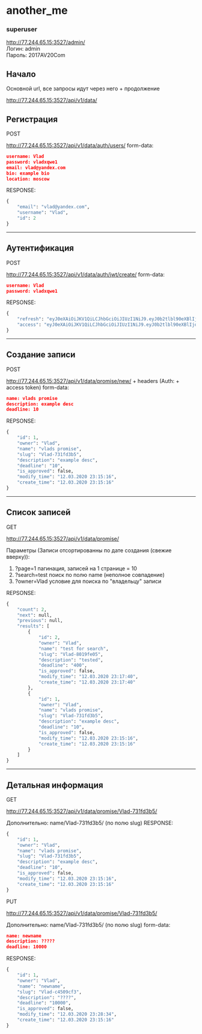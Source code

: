 # another_me

### superuser
http://77.244.65.15:3527/admin/  
Логин: admin  
Пароль: 2017AV20Com  

## Начало
Основной url, все запросы идут через него + продолжение
  
http://77.244.65.15:3527/api/v1/data/


## Регистрация
POST
  
http://77.244.65.15:3527/api/v1/data/auth/users/
form-data:
```json
username: Vlad
password: vladxqwe1
email: vlad@yandex.com
bio: example bio
location: moscow
```

RESPONSE:
```python
{
    "email": "vlad@yandex.com",
    "username": "Vlad",
    "id": 2
}
```
***

## Аутентификация
POST
  
http://77.244.65.15:3527/api/v1/data/auth/jwt/create/
form-data:
```json
username: Vlad
password: vladxqwe1
```
REPSONSE:
```python
{
    "refresh": "eyJ0eXAiOiJKV1QiLCJhbGciOiJIUzI1NiJ9.eyJ0b2tlbl90eXBlIjoicmVmcmVzaCIsImV4cCI6MTU4NDEzMDMxMiwianRpIjoiOTkzODhiOWFiMmEyNGZmZDljNGMwY2FiYWUyZTk1OWYiLCJ1c2VyX2lkIjoyfQ.f4q6YNGPhfu6DZoFX_2hy7FuSSNh9R3qyBtxNMRKadY",
    "access": "eyJ0eXAiOiJKV1QiLCJhbGciOiJIUzI1NiJ9.eyJ0b2tlbl90eXBlIjoiYWNjZXNzIiwiZXhwIjoxNTg0MDQ3MjEyLCJqdGkiOiI3MGUzNzZmNzQ1MTQ0NmVlOGM1NDg2Mjc3Zjg2OTVmNyIsInVzZXJfaWQiOjJ9.c_1fLiR7SD9oPqxZSDxh72W9RuBmI_XM5GBI8B_3TqM"
}
```
***

## Создание записи
POST
  
http://77.244.65.15:3527/api/v1/data/promise/new/ + headers (Auth: + access token)
form-data:
```json
name: vlads promise
description: example desc
deadline: 10
```
REPSONSE:
```python
{
    "id": 1,
    "owner": "Vlad",
    "name": "vlads promise",
    "slug": "Vlad-731fd3b5",
    "description": "example desc",
    "deadline": "10",
    "is_approved": false,
    "modify_time": "12.03.2020 23:15:16",
    "create_time": "12.03.2020 23:15:16"
}
```
***

## Список записей
GET
  
http://77.244.65.15:3527/api/v1/data/promise/
  
Параметры (Записи отсортированны по дате создания (свежие вверху)):
1. ?page=1 пагинация, записей на 1 странице = 10
2. ?search=test поиск по полю name (неполное совпадение)
3. ?owner=Vlad условие для поиска по "владельцу" записи

REPSONSE:
```python
{
    "count": 2,
    "next": null,
    "previous": null,
    "results": [
        {
            "id": 2,
            "owner": "Vlad",
            "name": "test for search",
            "slug": "Vlad-8019fe05",
            "description": "tested",
            "deadline": "400",
            "is_approved": false,
            "modify_time": "12.03.2020 23:17:40",
            "create_time": "12.03.2020 23:17:40"
        },
        {
            "id": 1,
            "owner": "Vlad",
            "name": "vlads promise",
            "slug": "Vlad-731fd3b5",
            "description": "example desc",
            "deadline": "10",
            "is_approved": false,
            "modify_time": "12.03.2020 23:15:16",
            "create_time": "12.03.2020 23:15:16"
        }
    ]
}
```
***
## Детальная информация
GET
  
http://77.244.65.15:3527/api/v1/data/promise/Vlad-731fd3b5/
  
Дополнительно: name/Vlad-731fd3b5/ (по полю slug)
RESPONSE:
```python
{
    "id": 1,
    "owner": "Vlad",
    "name": "vlads promise",
    "slug": "Vlad-731fd3b5",
    "description": "example desc",
    "deadline": "10",
    "is_approved": false,
    "modify_time": "12.03.2020 23:15:16",
    "create_time": "12.03.2020 23:15:16"
}
```

PUT
  
http://77.244.65.15:3527/api/v1/data/promise/Vlad-731fd3b5/
  
Дополнительно: name/Vlad-731fd3b5/ (по полю slug)
form-data:
```json
name: newname
description: ?????
deadline: 10000
```
RESPONSE:
```python
{
    "id": 1,
    "owner": "Vlad",
    "name": "newname",
    "slug": "Vlad-c4509cf3",
    "description": "????",
    "deadline": "10000",
    "is_approved": false,
    "modify_time": "12.03.2020 23:28:34",
    "create_time": "12.03.2020 23:15:16"
}
```

